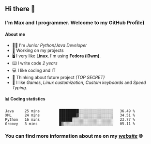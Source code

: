## Hi there 👋
### I'm Max and I programmer. Welcome to my GitHub Profile)

#### **About me**
- 👨‍💻 I'm _Junior Python/Java Developer_
- 📁 Working on my projects
- 🖥️ I very like **Linux**. I'm using **Fedora (i3wm)**.
- ⌨️ I write code _2 years_
- 💻 I like coding and IT
- 📃 Thinking about future project _(TOP SECRET)_
- 👾 I like _Games_, _Linux customization_, _Custom keyboards_ and _Speed Typing_.

#### 📊 **Coding statistics**
<!--START_SECTION:waka-->
```text
Java     25 mins         █████████░░░░░░░░░░░░░░░░   36.49 % 
XML      24 mins         ████████▓░░░░░░░░░░░░░░░░   34.51 % 
Python   16 mins         ██████░░░░░░░░░░░░░░░░░░░   23.77 % 
Groovy   3 mins          █▒░░░░░░░░░░░░░░░░░░░░░░░   05.11 % 
```
<!--END_SECTION:waka-->

### **You can find more information about me on my _[website](https://merive.herokuapp.com/)_ 🌐**
